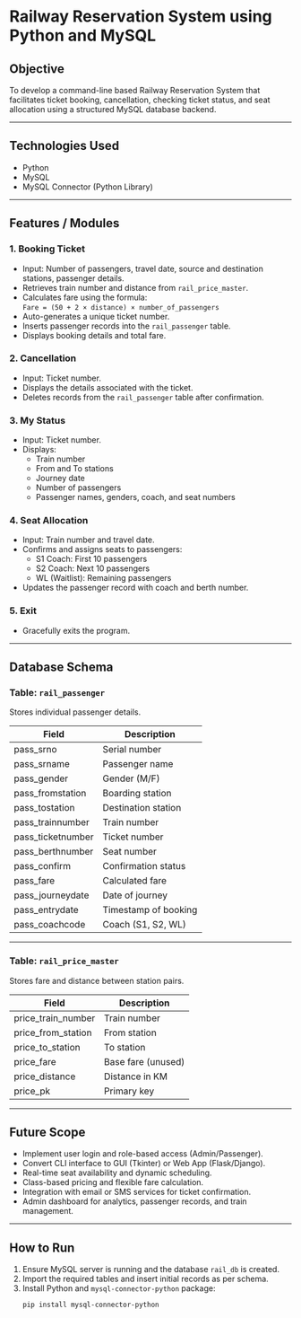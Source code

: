 # Railway Reservation System using Python and MySQL

## Objective
To develop a command-line based Railway Reservation System that facilitates ticket booking, cancellation, checking ticket status, and seat allocation using a structured MySQL database backend.

---

## Technologies Used
- Python  
- MySQL  
- MySQL Connector (Python Library)

---

## Features / Modules

### 1. Booking Ticket
- Input: Number of passengers, travel date, source and destination stations, passenger details.
- Retrieves train number and distance from `rail_price_master`.
- Calculates fare using the formula:  
  `Fare = (50 + 2 × distance) × number_of_passengers`
- Auto-generates a unique ticket number.
- Inserts passenger records into the `rail_passenger` table.
- Displays booking details and total fare.

### 2. Cancellation
- Input: Ticket number.
- Displays the details associated with the ticket.
- Deletes records from the `rail_passenger` table after confirmation.

### 3. My Status
- Input: Ticket number.
- Displays:
  - Train number
  - From and To stations
  - Journey date
  - Number of passengers
  - Passenger names, genders, coach, and seat numbers

### 4. Seat Allocation
- Input: Train number and travel date.
- Confirms and assigns seats to passengers:
  - S1 Coach: First 10 passengers
  - S2 Coach: Next 10 passengers
  - WL (Waitlist): Remaining passengers
- Updates the passenger record with coach and berth number.

### 5. Exit
- Gracefully exits the program.

---

## Database Schema

### Table: `rail_passenger`
Stores individual passenger details.

| Field              | Description            |
|-------------------|------------------------|
| pass_srno         | Serial number          |
| pass_srname       | Passenger name         |
| pass_gender       | Gender (M/F)           |
| pass_fromstation  | Boarding station       |
| pass_tostation    | Destination station    |
| pass_trainnumber  | Train number           |
| pass_ticketnumber | Ticket number          |
| pass_berthnumber  | Seat number            |
| pass_confirm      | Confirmation status    |
| pass_fare         | Calculated fare        |
| pass_journeydate  | Date of journey        |
| pass_entrydate    | Timestamp of booking   |
| pass_coachcode    | Coach (S1, S2, WL)     |

---

### Table: `rail_price_master`
Stores fare and distance between station pairs.

| Field               | Description            |
|--------------------|------------------------|
| price_train_number | Train number           |
| price_from_station | From station           |
| price_to_station   | To station             |
| price_fare         | Base fare (unused)     |
| price_distance     | Distance in KM         |
| price_pk           | Primary key            |

---

## Future Scope
- Implement user login and role-based access (Admin/Passenger).
- Convert CLI interface to GUI (Tkinter) or Web App (Flask/Django).
- Real-time seat availability and dynamic scheduling.
- Class-based pricing and flexible fare calculation.
- Integration with email or SMS services for ticket confirmation.
- Admin dashboard for analytics, passenger records, and train management.

---

## How to Run
1. Ensure MySQL server is running and the database `rail_db` is created.
2. Import the required tables and insert initial records as per schema.
3. Install Python and `mysql-connector-python` package:
   ```bash
   pip install mysql-connector-python
